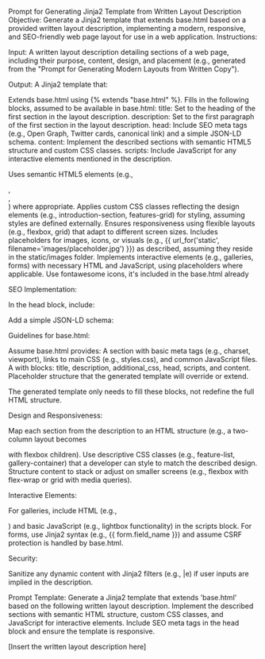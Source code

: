 Prompt for Generating Jinja2 Template from Written Layout Description
Objective: Generate a Jinja2 template that extends base.html based on a provided written layout description, implementing a modern, responsive, and SEO-friendly web page layout for use in a web application.
Instructions:

Input: A written layout description detailing sections of a web page, including their purpose, content, design, and placement (e.g., generated from the "Prompt for Generating Modern Layouts from Written Copy").

Output: A Jinja2 template that:

Extends base.html using {% extends "base.html" %}.
Fills in the following blocks, assumed to be available in base.html:
title: Set to the heading of the first section in the layout description.
description: Set to the first paragraph of the first section in the layout description.
head: Include SEO meta tags (e.g., Open Graph, Twitter cards, canonical link) and a simple JSON-LD schema.
content: Implement the described sections with semantic HTML5 structure and custom CSS classes.
scripts: Include JavaScript for any interactive elements mentioned in the description.


Uses semantic HTML5 elements (e.g., <section>, <article>, <nav>) where appropriate.
Applies custom CSS classes reflecting the design elements (e.g., introduction-section, features-grid) for styling, assuming styles are defined externally.
Ensures responsiveness using flexible layouts (e.g., flexbox, grid) that adapt to different screen sizes.
Includes placeholders for images, icons, or visuals (e.g., {{ url_for('static', filename='images/placeholder.jpg') }}) as described, assuming they reside in the static/images folder.
Implements interactive elements (e.g., galleries, forms) with necessary HTML and JavaScript, using placeholders where applicable.
Use fontawesome icons, it's included in the base.html already


SEO Implementation:

In the head block, include:<meta name="description" content="{{ description }}">
<meta property="og:title" content="{{ title }}">
<meta property="og:description" content="{{ description }}">
<meta property="og:image" content="{{ url_for('static', filename='images/logo.png') }}">
<meta name="twitter:card" content="summary_large_image">
<meta name="twitter:title" content="{{ title }}">
<meta name="twitter:description" content="{{ description }}">
<meta name="twitter:image" content="{{ url_for('static', filename='images/logo.png') }}">
<link rel="canonical" href="{{ request.url }}">
<meta name="robots" content="index, follow">


Add a simple JSON-LD schema:<script type="application/ld+json">
{
  "@context": "https://schema.org",
  "@type": "WebPage",
  "name": "{{ title }}",
  "description": "{{ description }}"
}
</script>






Guidelines for base.html:

Assume base.html provides:
A <head> section with basic meta tags (e.g., charset, viewport), links to main CSS (e.g., styles.css), and common JavaScript files.
A <body> with blocks: title, description, additional_css, head, scripts, and content.
Placeholder structure that the generated template will override or extend.


The generated template only needs to fill these blocks, not redefine the full HTML structure.


Design and Responsiveness:

Map each section from the description to an HTML structure (e.g., a two-column layout becomes <div class="two-column-layout"> with flexbox children).
Use descriptive CSS classes (e.g., feature-list, gallery-container) that a developer can style to match the described design.
Structure content to stack or adjust on smaller screens (e.g., flexbox with flex-wrap or grid with media queries).


Interactive Elements:

For galleries, include HTML (e.g., <div class="gallery-grid">) and basic JavaScript (e.g., lightbox functionality) in the scripts block.
For forms, use Jinja2 syntax (e.g., {{ form.field_name }}) and assume CSRF protection is handled by base.html.


Security:

Sanitize any dynamic content with Jinja2 filters (e.g., |e) if user inputs are implied in the description.



Prompt Template:
Generate a Jinja2 template that extends 'base.html' based on the following written layout description. Implement the described sections with semantic HTML structure, custom CSS classes, and JavaScript for interactive elements. Include SEO meta tags in the head block and ensure the template is responsive.

[Insert the written layout description here]

